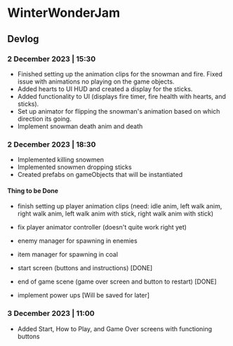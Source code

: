 # WinterWonderJam

## Devlog

### 2 December 2023 | 15:30
- Finished setting up the animation clips for the snowman and fire. Fixed issue with animations no playing on the game objects.
- Added hearts to UI HUD and created a display for the sticks.
- Added functionality to UI (displays fire timer, fire health with hearts, and sticks).
- Set up animator for flipping the snowman's animation based on which direction its going.
- Implement snowman death anim and death
  
  
### 2 December 2023 | 18:30
- Implemented killing snowmen
- Implemented snowmen dropping sticks
- Created prefabs on gameObjects that will be instantiated

#### Thing to be Done
- finish setting up player animation clips (need: idle anim, left walk anim, right walk anim, left walk anim with stick, right walk anim with stick)
- fix player animator controller (doesn't quite work right yet)
- enemy manager for spawning in enemies
- item manager for spawning in coal
- start screen (buttons and instructions) [DONE]
- end of game scene (game over screen and button to restart) [DONE]
  
- implement power ups [Will be saved for later]


### 3 December 2023 | 11:00
- Added Start, How to Play, and Game Over screens with functioning buttons